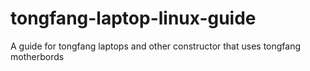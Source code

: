 # tongfang-laptop-linux-guide
A guide for tongfang laptops and other constructor that uses tongfang motherbords
